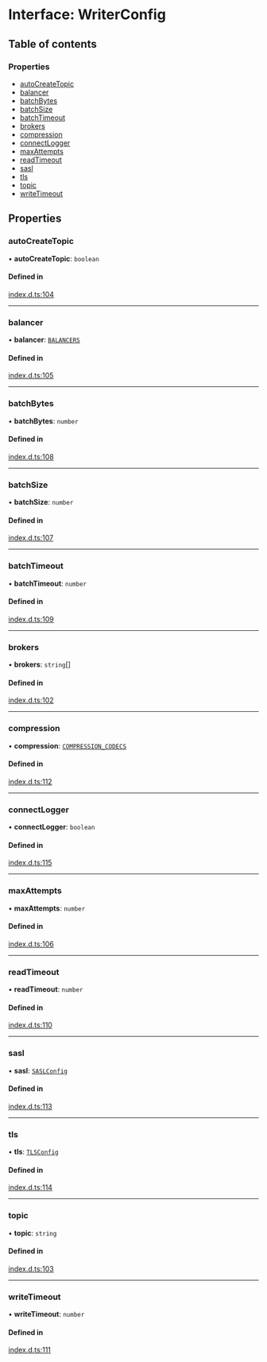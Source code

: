 # Interface: WriterConfig

## Table of contents

### Properties

- [autoCreateTopic](WriterConfig.md#autocreatetopic)
- [balancer](WriterConfig.md#balancer)
- [batchBytes](WriterConfig.md#batchbytes)
- [batchSize](WriterConfig.md#batchsize)
- [batchTimeout](WriterConfig.md#batchtimeout)
- [brokers](WriterConfig.md#brokers)
- [compression](WriterConfig.md#compression)
- [connectLogger](WriterConfig.md#connectlogger)
- [maxAttempts](WriterConfig.md#maxattempts)
- [readTimeout](WriterConfig.md#readtimeout)
- [sasl](WriterConfig.md#sasl)
- [tls](WriterConfig.md#tls)
- [topic](WriterConfig.md#topic)
- [writeTimeout](WriterConfig.md#writetimeout)

## Properties

### autoCreateTopic

• **autoCreateTopic**: `boolean`

#### Defined in

[index.d.ts:104](https://github.com/mostafa/xk6-kafka/blob/main/api-docs/index.d.ts#L104)

---

### balancer

• **balancer**: [`BALANCERS`](../enums/BALANCERS.md)

#### Defined in

[index.d.ts:105](https://github.com/mostafa/xk6-kafka/blob/main/api-docs/index.d.ts#L105)

---

### batchBytes

• **batchBytes**: `number`

#### Defined in

[index.d.ts:108](https://github.com/mostafa/xk6-kafka/blob/main/api-docs/index.d.ts#L108)

---

### batchSize

• **batchSize**: `number`

#### Defined in

[index.d.ts:107](https://github.com/mostafa/xk6-kafka/blob/main/api-docs/index.d.ts#L107)

---

### batchTimeout

• **batchTimeout**: `number`

#### Defined in

[index.d.ts:109](https://github.com/mostafa/xk6-kafka/blob/main/api-docs/index.d.ts#L109)

---

### brokers

• **brokers**: `string`[]

#### Defined in

[index.d.ts:102](https://github.com/mostafa/xk6-kafka/blob/main/api-docs/index.d.ts#L102)

---

### compression

• **compression**: [`COMPRESSION_CODECS`](../enums/COMPRESSION_CODECS.md)

#### Defined in

[index.d.ts:112](https://github.com/mostafa/xk6-kafka/blob/main/api-docs/index.d.ts#L112)

---

### connectLogger

• **connectLogger**: `boolean`

#### Defined in

[index.d.ts:115](https://github.com/mostafa/xk6-kafka/blob/main/api-docs/index.d.ts#L115)

---

### maxAttempts

• **maxAttempts**: `number`

#### Defined in

[index.d.ts:106](https://github.com/mostafa/xk6-kafka/blob/main/api-docs/index.d.ts#L106)

---

### readTimeout

• **readTimeout**: `number`

#### Defined in

[index.d.ts:110](https://github.com/mostafa/xk6-kafka/blob/main/api-docs/index.d.ts#L110)

---

### sasl

• **sasl**: [`SASLConfig`](SASLConfig.md)

#### Defined in

[index.d.ts:113](https://github.com/mostafa/xk6-kafka/blob/main/api-docs/index.d.ts#L113)

---

### tls

• **tls**: [`TLSConfig`](TLSConfig.md)

#### Defined in

[index.d.ts:114](https://github.com/mostafa/xk6-kafka/blob/main/api-docs/index.d.ts#L114)

---

### topic

• **topic**: `string`

#### Defined in

[index.d.ts:103](https://github.com/mostafa/xk6-kafka/blob/main/api-docs/index.d.ts#L103)

---

### writeTimeout

• **writeTimeout**: `number`

#### Defined in

[index.d.ts:111](https://github.com/mostafa/xk6-kafka/blob/main/api-docs/index.d.ts#L111)
